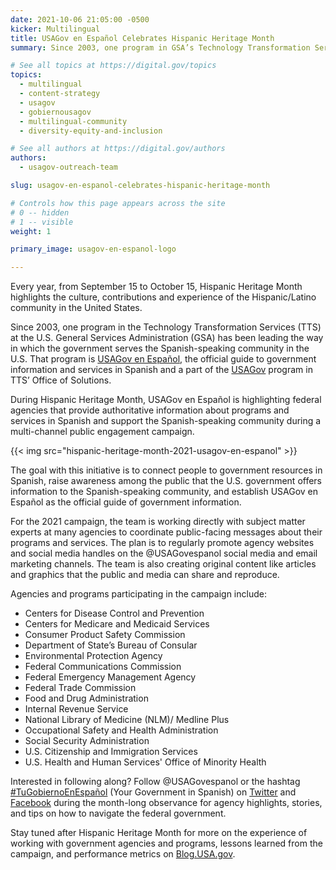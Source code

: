 ```yaml
---
date: 2021-10-06 21:05:00 -0500
kicker: Multilingual
title: USAGov en Español Celebrates Hispanic Heritage Month
summary: Since 2003, one program in GSA’s Technology Transformation Services (TTS) has been leading the way in which the government serves the Spanish-speaking community in the U.S. That program is USAGov en Español, the official guide to government information and services in Spanish.

# See all topics at https://digital.gov/topics
topics:
  - multilingual
  - content-strategy
  - usagov
  - gobiernousagov
  - multilingual-community
  - diversity-equity-and-inclusion

# See all authors at https://digital.gov/authors
authors:
  - usagov-outreach-team

slug: usagov-en-espanol-celebrates-hispanic-heritage-month

# Controls how this page appears across the site
# 0 -- hidden
# 1 -- visible
weight: 1

primary_image: usagov-en-espanol-logo

---
```


Every year, from September 15 to October 15, Hispanic Heritage Month highlights the culture, contributions and experience of the Hispanic/Latino community in the United States.

Since 2003, one program in the Technology Transformation Services (TTS) at the U.S. General Services Administration (GSA) has been leading the way in which the government serves the Spanish-speaking community in the U.S. That program is [USAGov en Español](http://usa.gov/espanol), the official guide to government information and services in Spanish and a part of the [USAGov](http://usa.gov/explore) program in TTS’ Office of Solutions.

During Hispanic Heritage Month, USAGov en Español is highlighting federal agencies that provide authoritative information about programs and services in Spanish and support the Spanish-speaking community during a multi-channel public engagement campaign.

{{< img src="hispanic-heritage-month-2021-usagov-en-espanol" >}}

The goal with this initiative is to connect people to government resources in Spanish, raise awareness among the public that the U.S. government offers information to the Spanish-speaking community, and establish USAGov en Español as the official guide of government information.

For the 2021 campaign, the team is working directly with subject matter experts at many agencies to coordinate public-facing messages about their programs and services. The plan is to regularly promote agency websites and social media handles on the @USAGovespanol social media and email marketing channels. The team is also creating original content like articles and graphics that the public and media can share and reproduce.

Agencies and programs participating in the campaign include:

* Centers for Disease Control and Prevention
* Centers for Medicare and Medicaid Services
* Consumer Product Safety Commission
* Department of State’s Bureau of Consular 
* Environmental Protection Agency
* Federal Communications Commission
* Federal Emergency Management Agency
* Federal Trade Commission
* Food and Drug Administration
* Internal Revenue Service
* National Library of Medicine (NLM)/ Medline Plus
* Occupational Safety and Health Administration
* Social Security Administration
* U.S. Citizenship and Immigration Services
* U.S. Health and Human Services' Office of Minority Health

Interested in following along? Follow @USAGovespanol or the hashtag [\#TuGobiernoEnEspañol](https://twitter.com/search?q=%23TuGobiernoEnEspa%C3%B1ol&src=typed_query) (Your Government in Spanish) on [Twitter](http://www.twitter.com/usagovespanol) and [Facebook](http://www.facebook.com/usagovespanol) during the month-long observance for agency highlights, stories, and tips on how to navigate the federal government.

Stay tuned after Hispanic Heritage Month for more on the experience of working with government agencies and programs, lessons learned from the campaign, and performance metrics on [Blog.USA.gov](https://blog.usa.gov).
